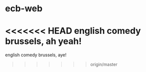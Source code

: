 ecb-web
=======
<<<<<<< HEAD
english comedy brussels, ah yeah!
=======
english comedy brussels, aye!
>>>>>>> origin/master
